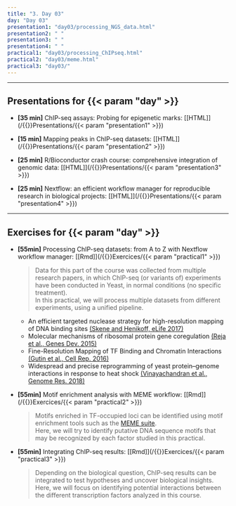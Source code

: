 ```yaml
---
title: "3. Day 03"
day: "Day 03"
presentation1: "day03/processing_NGS_data.html"
presentation2: " "
presentation3: " "
presentation4: " "
practical1: "day03/processing_ChIPseq.html"
practical2: "day03/meme.html"
practical3: "day03/"
---
```


---

## Presentations for {{< param "day" >}}

- **\[35 min\]** ChIP-seq assays: Probing for epigenetic marks: 
[[HTML]](/{{<myPackageUrl>}}Presentations/{{< param "presentation1" >}})

- **\[15 min\]** Mapping peaks in ChIP-seq datasets: 
[[HTML]](/{{<myPackageUrl>}}Presentations/{{< param "presentation2" >}})

- **\[25 min\]** R/Bioconductor crash course: comprehensive integration of genomic data: 
[[HTML]](/{{<myPackageUrl>}}Presentations/{{< param "presentation3" >}})

- **\[25 min\]** Nextflow: an efficient workflow manager for reproducible research in biological projects: 
[[HTML]](/{{<myPackageUrl>}}Presentations/{{< param "presentation4" >}})

---

## Exercises for {{< param "day" >}}

-  **\[55min\]** Processing ChIP-seq datasets: from A to Z with Nextflow workflow manager: 
    [[Rmd]](/{{<myPackageUrl>}}Exercices/{{< param "practical1" >}})

    > Data for this part of the course was collected from multiple research papers, in which ChIP-seq (or variants of) 
    experiments have been conducted in Yeast, in normal conditions (no specific treatment).  
    In this practical, we will process multiple datasets from different experiments, using a unified pipeline. 

    * An efficient targeted nuclease strategy for high-resolution mapping of DNA binding sites [(Skene and Henikoff, eLife 2017)](https://elifesciences.org/articles/21856)
    * Molecular mechanisms of ribosomal protein gene coregulation [(Reja et al., Genes Dev. 2015)](http://genesdev.cshlp.org/content/29/18/1942)
    * Fine-Resolution Mapping of TF Binding and Chromatin Interactions [(Gutin et al., Cell Rep. 2016)](https://www.sciencedirect.com/science/article/pii/S221112471830233X?via%3Dihub)
    * Widespread and precise reprogramming of yeast protein–genome interactions in response to heat shock [(Vinayachandran et al., Genome Res. 2018)](https://genome.cshlp.org/content/early/2018/02/14/gr.226761.117.abstract)

-  **\[55min\]** Motif enrichment analysis with MEME workflow: 
    [[Rmd]](/{{<myPackageUrl>}}Exercices/{{< param "practical2" >}})

    > Motifs enriched in TF-occupied loci can be identified using motif enrichment tools such as the [MEME suite](http://meme-suite.org/).  
    Here, we will try to identify putative DNA sequence motifs that may be recognized by each factor studied in this practical.

-  **\[55min\]** Integrating ChIP-seq results: 
    [[Rmd]](/{{<myPackageUrl>}}Exercices/{{< param "practical3" >}})

    > Depending on the biological question, ChIP-seq results can be integrated to test hypotheses and uncover biological insights.  
    Here, we will focus on identifying potential interactions between the different transcription factors analyzed in this course. 